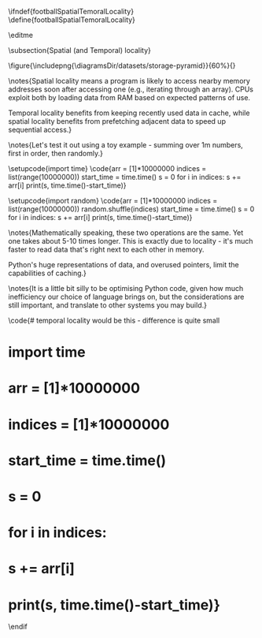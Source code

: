 \ifndef{footballSpatialTemoralLocality}
\define{footballSpatialTemoralLocality}

\editme

\subsection{Spatial (and Temporal) locality}

\figure{\includepng{\diagramsDir/datasets/storage-pyramid}}{60%}{}

\notes{Spatial locality means a program is likely to access nearby memory addresses soon after accessing one (e.g., iterating through an array). CPUs exploit both by loading data from RAM based on expected patterns of use.

Temporal locality benefits from keeping recently used data in cache, while spatial locality benefits from prefetching adjacent data to speed up sequential access.}

\notes{Let's test it out using a toy example - summing over 1m numbers, first in order, then randomly.}

\setupcode{import time}
\code{arr = [1]*10000000
indices = list(range(10000000))
start_time = time.time()
s = 0
for i in indices:
    s += arr[i]
print(s, time.time()-start_time)}

\setupcode{import random}
\code{arr = [1]*10000000
indices = list(range(10000000))
random.shuffle(indices)
start_time = time.time()
s = 0
for i in indices:
    s += arr[i]
print(s, time.time()-start_time)}

\notes{Mathematically speaking, these two operations are the same. Yet one takes about 5-10 times longer. This is exactly due to locality - it's much faster to read data that's right next to each other in memory.

Python's huge representations of data, and overused pointers, limit the capabilities of caching.}

\notes{It is a little bit silly to be optimising Python code, given how much inefficiency our choice of language brings on, but the considerations are still important, and translate to other systems you may build.}

\code{# temporal locality would be this - difference is quite small
# import time
# arr = [1]*10000000
# indices = [1]*10000000
# start_time = time.time()
# s = 0
# for i in indices:
#     s += arr[i]
# print(s, time.time()-start_time)}

\endif
